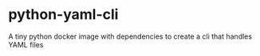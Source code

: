 # python-yaml-cli
A tiny python docker image with dependencies to create a cli that handles YAML files
